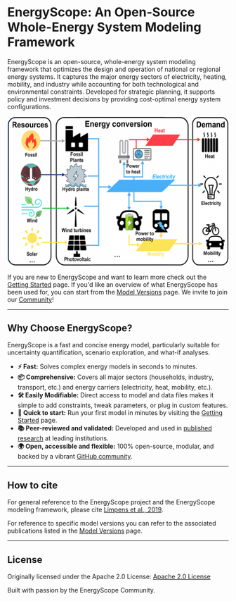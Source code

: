 # EnergyScope: An Open-Source Whole-Energy System Modeling Framework

EnergyScope is an open-source, whole-energy system modeling framework that optimizes the design and operation of national or regional energy systems. It captures the major energy sectors of electricity, heating, mobility, and industry while accounting for both technological and environmental constraints. Developed for strategic planning, it supports policy and investment decisions by providing cost-optimal energy system configurations.

![The EnergyScope Model.](./explanation/images/framework/conceptualization.png)

If you are new to EnergyScope and want to learn more check out the [Getting Started](./getting-started/index.md) page. If you'd like an overview of what EnergyScope has been used for, you can start from the [Model Versions](./models/index.md) page. We invite to join our [Community](./community/index.md)!


---

## Why Choose EnergyScope?

EnergyScope is a fast and concise energy model, particularly suitable for uncertainty quantification, scenario exploration, and what-if analyses.

- **⚡ Fast:** Solves complex energy models in seconds to minutes.
- **📦 Comprehensive:** Covers all major sectors (households, industry, transport, etc.) and energy carriers (electricity, heat, mobility, etc.).
- **🛠️ Easily Modifiable:** Direct access to model and data files makes it simple to add constraints, tweak parameters, or plug in custom features.
- **🚀 Quick to start:** Run your first model in minutes by visiting the [Getting Started](./getting-started/index.md) page.
- **📚 Peer-reviewed and validated:** Developed and used in [published research](./models/index.md) at leading institutions.
- **🌍 Open, accessible and flexible:** 100% open-source, modular, and backed by a vibrant [GitHub community](https://github.com/energyscope/EnergyScope).

---

## How to cite

For general reference to the EnergyScope project and the EnergyScope modeling framework, please cite [Limpens et al., 2019](https://doi.org/10.1016/j.apenergy.2019.113729).

For reference to specific model versions you can refer to the associated publications listed in the [Model Versions](./models/index.md) page.

---

## License

Originally licensed under the Apache 2.0 License: [Apache 2.0 License](https://www.apache.org/licenses/LICENSE-2.0)

Built with passion by the EnergyScope Community.

